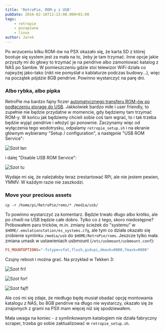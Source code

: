 ```yaml
---
title: 'RetroPie, ROM-y z USB'
pubDate: 2016-02-18T11:23:00.000+01:00
tags:
    - retropie
    - pozapiwne
    - linux
author: Jarek
---
```


Po wrzuceniu kilku ROM-ów na PSX okazało się, że karta SD z której bootuje się system jest za mała na to, żeby je tam trzymać. Inne opcje jakie przyszły mi do głowy to trzymać je na pendrive albo zamontować katalog z NAS po Sambie. W pomieszczeniu gdzie stoi telewizor WiFi działa co najwyżej jako-tako (nikt nie pomyślał o kablaturze podczas budowy...), więc na początek pójdzie 8GB pendrive. Powinno wystarczyć na parę dni.

### Albo rybka, albo pipka

RetroPie ma bardzo fajny ficzer [automatycznego transferu ROM-ów po podłączeniu storage do USB](https://github.com/RetroPie/RetroPie-Setup/wiki/Transferring-Roms#usb). Jakkolwiek bardzo miłe i user friendly, to zupełnie nie będzie przydatne w momencie, gdy będziemy tam trzymać ROM-y. W końcu jak będziemy chcieli sobie coś tam wgrać, to i tak trzeba będzie wyjąć pendrive i włożyć go ponownie. Zaczynamy więc od wyłączenia tego wodotrysku, odpalamy `retropie_setup.sh` i na ekranie głównym wybieramy "Setup / configuration", a następnie "USB ROM Service":

![Szot łan](https://3.bp.blogspot.com/-UJSBRZyv-t4/VsWXB8kFH4I/AAAAAAAAEi4/_PUD4Nm_2bo/s800/rpie-10_usbconfig.png)

i dalej "Disable USB ROM Service":

![Szot tu](https://2.bp.blogspot.com/-PBUl2iVzlgw/VsWXWP3-yvI/AAAAAAAAEi8/r4npQ-CJq5E/s800/rpie-11_disableusb.png)

Wydaje mi się, że należałoby teraz zrestartować RPi, ale nie jestem pewien, YMMV. W każdym razie nie zaszkodzi.

### Move your precious assets

```shell
cp -r /home/pi/RetroPie/roms/* /media/usb/
```

To powinno wystarczyć za komentarz. Będzie trwało długo albo krótko, ale po chwili na USB będzie całe dobro. Tylko co z tego, skoro niedostępne? Próbowałem paru tricków, m.in. zmiany ścieżek do "systemu" w `$HOME/.emulationstation/es_systems.cfg`, ale tym co działa okazało się zrobienie symlinku `/media/usb` do `$HOME/RetroPie/roms`. Jeszcze tylko mała zmiana umask w ustawieniach usbmount (`/etc/usbmount/usbmount.conf`):

```ini
FS_MOUNTOPTIONS="-fstype=vfat,flush,gid=pi,dmask=0000,fmask=0000"
```

Czujny reboot i można grać. Na przykład w Tekken 3:

![Szot fri!](https://3.bp.blogspot.com/-AQI5wTbBiIY/VsWUQj8hxAI/AAAAAAAAEis/pdzDc69czRc/s800/upload_-1)

![Szot for!](https://3.bp.blogspot.com/-9_uvtmMF8-o/VsWUS2BE4WI/AAAAAAAAEis/YFYgTkGyaLM/s800/upload_-1)

![Szot fajf!](https://3.bp.blogspot.com/-YM_S14mqBkM/VsWUU3PCx0I/AAAAAAAAEi0/R5X36DxeaZo/s800/upload_-1)

Ale coś mi się zdaje, że niedługo będę musiał obadać opcję montowania katalogu z NAS, bo 8GB pendrive na długo nie wystarczy, okazało się że znajomych z grami na PSX mam więcej niż się spodziewałem.

Mała uwaga na koniec - z symlinkowanym katalogiem nie działa fabryczny scraper, trzeba go sobie zaktualizować w `retropie_setup.sh`.
